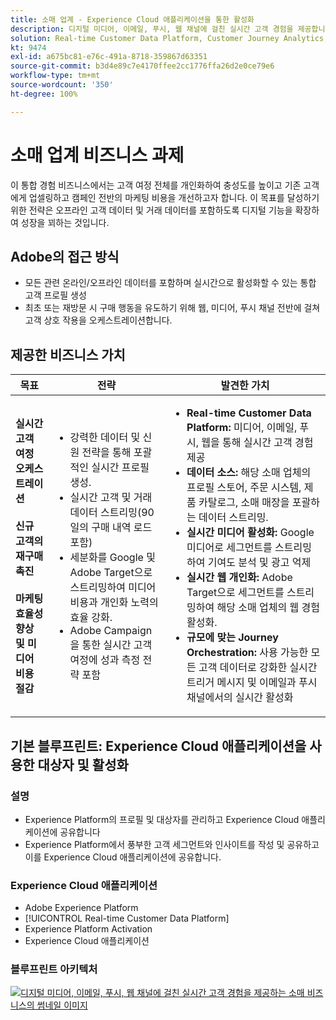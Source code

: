 ```yaml
---
title: 소매 업계 - Experience Cloud 애플리케이션을 통한 활성화
description: 디지털 미디어, 이메일, 푸시, 웹 채널에 걸친 실시간 고객 경험을 제공합니다.
solution: Real-time Customer Data Platform, Customer Journey Analytics, Journey Orchestration, Campaign, Analytics, Target
kt: 9474
exl-id: a675bc81-e76c-491a-8718-359867d63351
source-git-commit: b3d4e89c7e4170ffee2cc1776ffa26d2e0ce79e6
workflow-type: tm+mt
source-wordcount: '350'
ht-degree: 100%

---
```


# 소매 업계 비즈니스 과제

이 통합 경험 비즈니스에서는 고객 여정 전체를 개인화하여 충성도를 높이고 기존 고객에게 업셀링하고 캠페인 전반의 마케팅 비용을 개선하고자 합니다. 이 목표를 달성하기 위한 전략은 오프라인 고객 데이터 및 거래 데이터를 포함하도록 디지털 기능을 확장하여 성장을 꾀하는 것입니다.

## Adobe의 접근 방식

* 모든 관련 온라인/오프라인 데이터를 포함하며 실시간으로 활성화할 수 있는 통합 고객 프로필 생성
* 최초 또는 재방문 시 구매 행동을 유도하기 위해 웹, 미디어, 푸시 채널 전반에 걸쳐 고객 상호 작용을 오케스트레이션합니다.

## 제공한 비즈니스 가치

| 목표 | 전략 | 발견한 가치 |
|---|---|---|
| **실시간 고객 여정 오케스트레이션&#x200B;**<br></br>**신규 고객의 재구매 촉진&#x200B;**<br></br>**마케팅 효율성 향상 및 미디어 비용 절감**</ul> | <ul><li>강력한 데이터 및 신원 전략을 통해 포괄적인 실시간 프로필 생성.</li><li>실시간 고객 및 거래 데이터 스트리밍(90일의 구매 내역 로드 포함)</li><li>세분화를 Google 및 Adobe Target으로 스트리밍하여 미디어 비용과 개인화 노력의 효율 강화.</li><li>Adobe Campaign을 통한 실시간 고객 여정에 성과 측정 전략 포함</li></ul> | <ul><li><strong>Real-time Customer Data Platform:</strong> 미디어, 이메일, 푸시, 웹을 통해 실시간 고객 경험 제공</li><li><strong>데이터 소스:</strong> 해당 소매 업체의 프로필 스토어, 주문 시스템, 제품 카탈로그, 소매 매장을 포괄하는 데이터 스트리밍.</li><li><strong>실시간 미디어 활성화:</strong> Google 미디어로 세그먼트를 스트리밍하여 기여도 분석 및 광고 억제</li><li><strong>실시간 웹 개인화:</strong> Adobe Target으로 세그먼트를 스트리밍하여 해당 소매 업체의 웹 경험 활성화.</li><li><strong>규모에 맞는 Journey Orchestration:</strong> 사용 가능한 모든 고객 데이터로 강화한 실시간 트리거 메시지 및 이메일과 푸시 채널에서의 실시간 활성화</li></ul> |

## 기본 블루프린트: Experience Cloud 애플리케이션을 사용한 대상자 및 활성화

### 설명

<ul><li>Experience Platform의 프로필 및 대상자를 관리하고 Experience Cloud 애플리케이션에 공유합니다</li><li>Experience Platform에서 풍부한 고객 세그먼트와 인사이트를 작성 및 공유하고 이를 Experience Cloud 애플리케이션에 공유합니다.</li></ul>

### Experience Cloud 애플리케이션

<ul><li>Adobe Experience Platform</li><li>[!UICONTROL Real-time Customer Data Platform]</li><li>Experience Platform Activation</li><li>Experience Cloud 애플리케이션</li></ul>

### 블루프린트 아키텍처

<a href="https://experienceleague.adobe.com/docs/blueprints-learn/architecture/audience-activation/platform-and-applications.html?lang=ko"><img alt="디지털 미디어, 이메일, 푸시, 웹 채널에 걸친 실시간 고객 경험을 제공하는 소매 비즈니스의 썸네일 이미지" src="https://experienceleague.adobe.com/docs/blueprints-learn/assets/aep+apps_vertical.svg?lang=en"/></a>
